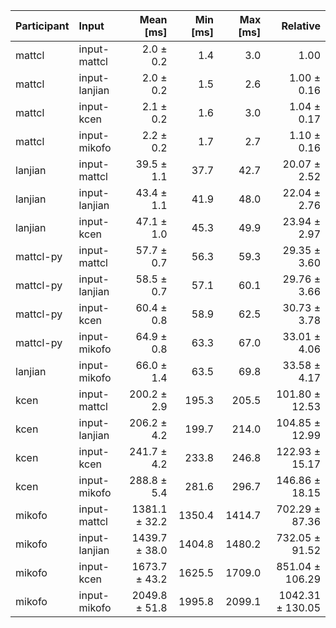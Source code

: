 | Participant | Input | Mean [ms] | Min [ms] | Max [ms] | Relative |
|:---|:---|---:|---:|---:|---:|
| mattcl | input-mattcl | 2.0 ± 0.2 | 1.4 | 3.0 | 1.00 |
| mattcl | input-lanjian | 2.0 ± 0.2 | 1.5 | 2.6 | 1.00 ± 0.16 |
| mattcl | input-kcen | 2.1 ± 0.2 | 1.6 | 3.0 | 1.04 ± 0.17 |
| mattcl | input-mikofo | 2.2 ± 0.2 | 1.7 | 2.7 | 1.10 ± 0.16 |
| lanjian | input-mattcl | 39.5 ± 1.1 | 37.7 | 42.7 | 20.07 ± 2.52 |
| lanjian | input-lanjian | 43.4 ± 1.1 | 41.9 | 48.0 | 22.04 ± 2.76 |
| lanjian | input-kcen | 47.1 ± 1.0 | 45.3 | 49.9 | 23.94 ± 2.97 |
| mattcl-py | input-mattcl | 57.7 ± 0.7 | 56.3 | 59.3 | 29.35 ± 3.60 |
| mattcl-py | input-lanjian | 58.5 ± 0.7 | 57.1 | 60.1 | 29.76 ± 3.66 |
| mattcl-py | input-kcen | 60.4 ± 0.8 | 58.9 | 62.5 | 30.73 ± 3.78 |
| mattcl-py | input-mikofo | 64.9 ± 0.8 | 63.3 | 67.0 | 33.01 ± 4.06 |
| lanjian | input-mikofo | 66.0 ± 1.4 | 63.5 | 69.8 | 33.58 ± 4.17 |
| kcen | input-mattcl | 200.2 ± 2.9 | 195.3 | 205.5 | 101.80 ± 12.53 |
| kcen | input-lanjian | 206.2 ± 4.2 | 199.7 | 214.0 | 104.85 ± 12.99 |
| kcen | input-kcen | 241.7 ± 4.2 | 233.8 | 246.8 | 122.93 ± 15.17 |
| kcen | input-mikofo | 288.8 ± 5.4 | 281.6 | 296.7 | 146.86 ± 18.15 |
| mikofo | input-mattcl | 1381.1 ± 32.2 | 1350.4 | 1414.7 | 702.29 ± 87.36 |
| mikofo | input-lanjian | 1439.7 ± 38.0 | 1404.8 | 1480.2 | 732.05 ± 91.52 |
| mikofo | input-kcen | 1673.7 ± 43.2 | 1625.5 | 1709.0 | 851.04 ± 106.29 |
| mikofo | input-mikofo | 2049.8 ± 51.8 | 1995.8 | 2099.1 | 1042.31 ± 130.05 |
